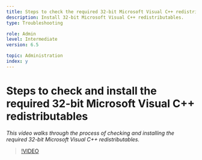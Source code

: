 ```yaml
---
title: Steps to check the required 32-bit Microsoft Visual C++ redistributables
description: Install 32-bit Microsoft Visual C++ redistributables. 
type: Troubleshooting

role: Admin 
level: Intermediate  
version: 6.5

topic: Administration   
index: y
---
```


# Steps to check and install the required 32-bit Microsoft Visual C++ redistributables

*This video walks through the process of checking and installing the required 32-bit Microsoft Visual C++ redistributables.*

>[!VIDEO](https://video.tv.adobe.com/v/335520?quality=9&learn=on)

